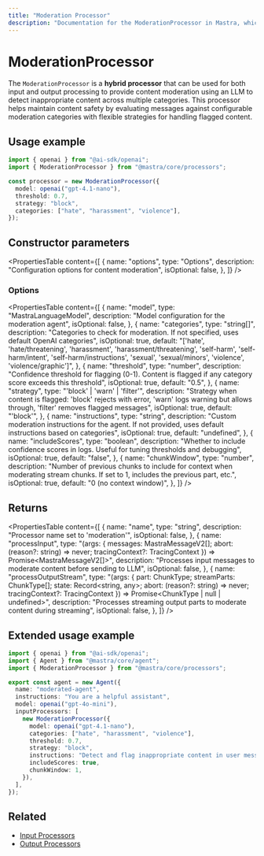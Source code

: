```yaml
---
title: "Moderation Processor"
description: "Documentation for the ModerationProcessor in Mastra, which provides content moderation using LLM to detect inappropriate content across multiple categories."
---
```


# ModerationProcessor

The `ModerationProcessor` is a **hybrid processor** that can be used for both input and output processing to provide content moderation using an LLM to detect inappropriate content across multiple categories. This processor helps maintain content safety by evaluating messages against configurable moderation categories with flexible strategies for handling flagged content.

## Usage example

```typescript copy
import { openai } from "@ai-sdk/openai";
import { ModerationProcessor } from "@mastra/core/processors";

const processor = new ModerationProcessor({
  model: openai("gpt-4.1-nano"),
  threshold: 0.7,
  strategy: "block",
  categories: ["hate", "harassment", "violence"],
});
```

## Constructor parameters

<PropertiesTable
content={[
{
name: "options",
type: "Options",
description: "Configuration options for content moderation",
isOptional: false,
},
]}
/>

### Options

<PropertiesTable
content={[
{
name: "model",
type: "MastraLanguageModel",
description: "Model configuration for the moderation agent",
isOptional: false,
},
{
name: "categories",
type: "string[]",
description: "Categories to check for moderation. If not specified, uses default OpenAI categories",
isOptional: true,
default: "['hate', 'hate/threatening', 'harassment', 'harassment/threatening', 'self-harm', 'self-harm/intent', 'self-harm/instructions', 'sexual', 'sexual/minors', 'violence', 'violence/graphic']",
},
{
name: "threshold",
type: "number",
description: "Confidence threshold for flagging (0-1). Content is flagged if any category score exceeds this threshold",
isOptional: true,
default: "0.5",
},
{
name: "strategy",
type: "'block' | 'warn' | 'filter'",
description: "Strategy when content is flagged: 'block' rejects with error, 'warn' logs warning but allows through, 'filter' removes flagged messages",
isOptional: true,
default: "'block'",
},
{
name: "instructions",
type: "string",
description: "Custom moderation instructions for the agent. If not provided, uses default instructions based on categories",
isOptional: true,
default: "undefined",
},
{
name: "includeScores",
type: "boolean",
description: "Whether to include confidence scores in logs. Useful for tuning thresholds and debugging",
isOptional: true,
default: "false",
},
{
name: "chunkWindow",
type: "number",
description: "Number of previous chunks to include for context when moderating stream chunks. If set to 1, includes the previous part, etc.",
isOptional: true,
default: "0 (no context window)",
},
]}
/>

## Returns

<PropertiesTable
content={[
{
name: "name",
type: "string",
description: "Processor name set to 'moderation'",
isOptional: false,
},
{
name: "processInput",
type: "(args: { messages: MastraMessageV2[]; abort: (reason?: string) => never; tracingContext?: TracingContext }) => Promise<MastraMessageV2[]>",
description: "Processes input messages to moderate content before sending to LLM",
isOptional: false,
},
{
name: "processOutputStream",
type: "(args: { part: ChunkType; streamParts: ChunkType[]; state: Record<string, any>; abort: (reason?: string) => never; tracingContext?: TracingContext }) => Promise<ChunkType | null | undefined>",
description: "Processes streaming output parts to moderate content during streaming",
isOptional: false,
},
]}
/>

## Extended usage example

```typescript filename="src/mastra/agents/moderated-agent.ts" showLineNumbers copy
import { openai } from "@ai-sdk/openai";
import { Agent } from "@mastra/core/agent";
import { ModerationProcessor } from "@mastra/core/processors";

export const agent = new Agent({
  name: "moderated-agent",
  instructions: "You are a helpful assistant",
  model: openai("gpt-4o-mini"),
  inputProcessors: [
    new ModerationProcessor({
      model: openai("gpt-4.1-nano"),
      categories: ["hate", "harassment", "violence"],
      threshold: 0.7,
      strategy: "block",
      instructions: "Detect and flag inappropriate content in user messages",
      includeScores: true,
      chunkWindow: 1,
    }),
  ],
});
```

## Related

- [Input Processors](/docs/agents/guardrails)
- [Output Processors](/docs/agents/guardrails)
